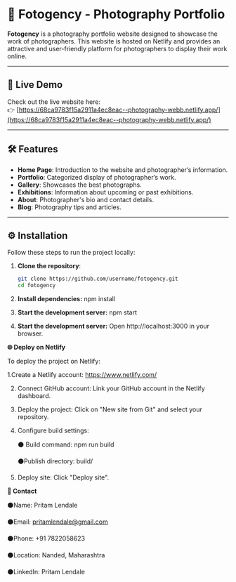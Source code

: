 # 📸 Fotogency - Photography Portfolio

**Fotogency** is a photography portfolio website designed to showcase the work of photographers. This website is hosted on Netlify and provides an attractive and user-friendly platform for photographers to display their work online.

---

## 🚀 Live Demo

Check out the live website here:  
👉 [https://68ca9783f15a2911a4ec8eac--photography-webb.netlify.app/](https://68ca9783f15a2911a4ec8eac--photography-webb.netlify.app/)

---

## 🛠️ Features

- **Home Page**: Introduction to the website and photographer’s information.
- **Portfolio**: Categorized display of photographer’s work.
- **Gallery**: Showcases the best photographs.
- **Exhibitions**: Information about upcoming or past exhibitions.
- **About**: Photographer's bio and contact details.
- **Blog**: Photography tips and articles.

---

## ⚙️ Installation

Follow these steps to run the project locally:

1. **Clone the repository**:

   ```bash
   git clone https://github.com/username/fotogency.git
   cd fotogency

2. **Install dependencies:**
    npm install

3. **Start the development server:**
     npm start
   
4. **Start the development server:**
   Open http://localhost:3000 in your browser.

**🌐 Deploy on Netlify**

To deploy the project on Netlify:

1.Create a Netlify account: https://www.netlify.com/

2. Connect GitHub account: Link your GitHub account in the Netlify dashboard.

3. Deploy the project: Click on "New site from Git" and select your repository.

4. Configure build settings:

   ⚫ Build command: npm run build

   ⚫Publish directory: build/

5. Deploy site: Click "Deploy site".

**📧 Contact**

⚫Name: Pritam Lendale

⚫Email: pritamlendale@gmail.com

⚫Phone: +91 7822058623

⚫Location: Nanded, Maharashtra

⚫LinkedIn: Pritam Lendale


   
